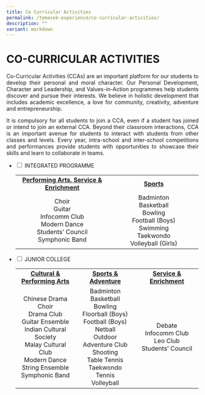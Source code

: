 ```yaml
---
title: Co Curricular Activities
permalink: /temasek-experience/co-curricular-activities/
description: ""
variant: markdown
---
```

# CO-CURRICULAR ACTIVITIES

<p style="text-align: justify;">Co-Curricular Activities (CCAs) are an important platform for our students to develop their personal and moral character. Our Personal Development, Character and Leadership, and Values-in-Action programmes help students discover and pursue their interests. We believe in holistic development that includes academic excellence, a love for community, creativity, adventure and entrepreneurship.</p>

<p style="text-align: justify;">It is compulsory for all students to join a CCA, even if a student has joined or intend to join an external CCA. Beyond their classroom interactions, CCA is an important avenue for students to interact with students from other classes and levels. Every year, intra-school and inter-school competitions and performances provide students with opportunities to showcase their skills and learn to collaborate in teams.</p>

<ul class="jekyllcodex_accordion">
  <li>
    <input type="checkbox" id="accordion1">
    <label for="accordion1">INTEGRATED PROGRAMME</label>
    <div>
<table>
<tbody>
<tr>
<td style="text-align: center;" width="270"><a href="/temasek-experience/co-curricular-activities/integrated-programme/performing-arts-service-enrichment"><strong>Performing Arts, Service &amp; Enrichment</strong></a></td>
<td style="text-align: center;" width="258"><a href="/temasek-experience/co-curricular-activities/integrated-programme/sports"><strong>Sports</strong></a></td>
</tr>
<tr>
<td style="text-align: center;" width="270">Choir<br>Guitar<br>Infocomm Club<br>Modern Dance<br>Students' Council<br>Symphonic Band</td>
<td style="text-align: center;" width="258">Badminton<br>Basketball<br>Bowling<br>Football (Boys)<br>Swimming<br>Taekwondo<br>Volleyball (Girls)</td>
</tr>
</tbody>
</table>
    </div>
	</li> 
  <li>
    <input type="checkbox" id="accordion2">
    <label for="accordion2">JUNIOR COLLEGE</label>
    <div>
<table>
<tbody>
<tr>
<td style="text-align: center;" width="196"><a href="/temasek-experience/co-curricular-activities/junior-college/cultural-n-performing-arts"><strong>Cultural &amp; Performing Arts</strong></a></td>
<td style="text-align: center;" width="198"><a href="/temasek-experience/co-curricular-activities/junior-college/sports-n-adventure"><strong>Sports &amp; Adventure</strong></a></td>
<td style="text-align: center;" width="214"><a href="/temasek-experience/co-curricular-activities/junior-college/service-n-enrichment"><strong>Service &amp; Enrichment</strong></a></td>
</tr>
<tr>
<td style="text-align: center;" width="196">Chinese Drama<br>Choir<br>Drama Club<br>Guitar Ensemble<br>Indian Cultural Society<br>Malay Cultural Club<br>Modern Dance<br>String Ensemble<br>Symphonic Band</td>
<td style="text-align: center;" width="198">Badminton<br>Basketball<br>Bowling<br>Floorball (Boys)<br>Football (Boys)<br>Netball<br>Outdoor Adventure Club<br>Shooting<br>Table Tennis<br>Taekwondo<br>Tennis<br>Volleyball</td>
<td style="text-align: center;" width="214">Debate<br>Infocomm Club<br>Leo Club<br>Students’ Council</td>
</tr>
</tbody>
</table>
    </div>
	</li> 
	</ul>